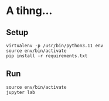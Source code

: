 # A tihng...

## Setup

```
virtualenv -p /usr/bin/python3.11 env
source env/bin/activate
pip install -r requirements.txt
```

## Run

```
source env/bin/activate
jupyter lab
```
